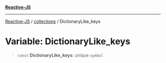 [**Reactive-JS**](../../README.md)

***

[Reactive-JS](../../README.md) / [collections](../README.md) / DictionaryLike\_keys

# Variable: DictionaryLike\_keys

> `const` **DictionaryLike\_keys**: unique `symbol`
